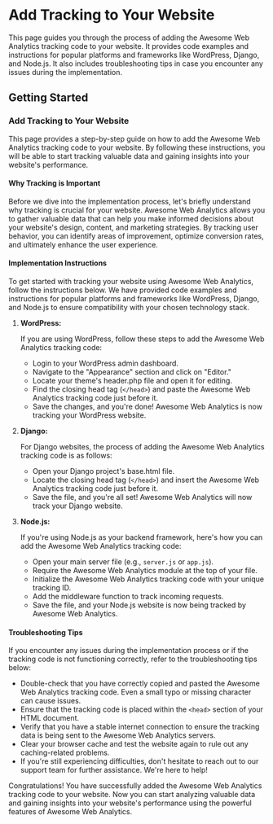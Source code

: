# Add Tracking to Your Website

This page guides you through the process of adding the Awesome Web Analytics tracking code to your website. It provides code examples and instructions for popular platforms and frameworks like WordPress, Django, and Node.js. It also includes troubleshooting tips in case you encounter any issues during the implementation.

## Getting Started

### Add Tracking to Your Website

This page provides a step-by-step guide on how to add the Awesome Web Analytics tracking code to your website. By following these instructions, you will be able to start tracking valuable data and gaining insights into your website's performance.

#### Why Tracking is Important

Before we dive into the implementation process, let's briefly understand why tracking is crucial for your website. Awesome Web Analytics allows you to gather valuable data that can help you make informed decisions about your website's design, content, and marketing strategies. By tracking user behavior, you can identify areas of improvement, optimize conversion rates, and ultimately enhance the user experience.

#### Implementation Instructions

To get started with tracking your website using Awesome Web Analytics, follow the instructions below. We have provided code examples and instructions for popular platforms and frameworks like WordPress, Django, and Node.js to ensure compatibility with your chosen technology stack. 

1. **WordPress:**

   If you are using WordPress, follow these steps to add the Awesome Web Analytics tracking code:

   - Login to your WordPress admin dashboard.
   - Navigate to the "Appearance" section and click on "Editor."
   - Locate your theme's header.php file and open it for editing.
   - Find the closing head tag (`</head>`) and paste the Awesome Web Analytics tracking code just before it.
   - Save the changes, and you're done! Awesome Web Analytics is now tracking your WordPress website.

2. **Django:**

   For Django websites, the process of adding the Awesome Web Analytics tracking code is as follows:

   - Open your Django project's base.html file.
   - Locate the closing head tag (`</head>`) and insert the Awesome Web Analytics tracking code just before it.
   - Save the file, and you're all set! Awesome Web Analytics will now track your Django website.

3. **Node.js:**

   If you're using Node.js as your backend framework, here's how you can add the Awesome Web Analytics tracking code:

   - Open your main server file (e.g., `server.js` or `app.js`).
   - Require the Awesome Web Analytics module at the top of your file.
   - Initialize the Awesome Web Analytics tracking code with your unique tracking ID.
   - Add the middleware function to track incoming requests.
   - Save the file, and your Node.js website is now being tracked by Awesome Web Analytics.

#### Troubleshooting Tips

If you encounter any issues during the implementation process or if the tracking code is not functioning correctly, refer to the troubleshooting tips below:

- Double-check that you have correctly copied and pasted the Awesome Web Analytics tracking code. Even a small typo or missing character can cause issues.
- Ensure that the tracking code is placed within the `<head>` section of your HTML document.
- Verify that you have a stable internet connection to ensure the tracking data is being sent to the Awesome Web Analytics servers.
- Clear your browser cache and test the website again to rule out any caching-related problems.
- If you're still experiencing difficulties, don't hesitate to reach out to our support team for further assistance. We're here to help!

Congratulations! You have successfully added the Awesome Web Analytics tracking code to your website. Now you can start analyzing valuable data and gaining insights into your website's performance using the powerful features of Awesome Web Analytics.
